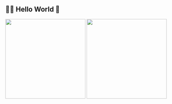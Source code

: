 ## 👨‍💻 Hello World 👋

<p align="center">
  <img src="https://github.com/2beens/2beens/assets/1224689/50acaaea-7b96-4273-8a6d-0ebf7031a4d7" width="250"/>
  <img src="https://file-box.serj-tubin.com/link/1708683633369715" width="250"/>
</p>

<!--
**2beens/2beens** is a ✨ _special_ ✨ repository because its `README.md` (this file) appears on your GitHub profile.

Here are some ideas to get you started:

- 🔭 I’m currently working on ...
- 🌱 I’m currently learning ...
- 👯 I’m looking to collaborate on ...
- 🤔 I’m looking for help with ...
- 💬 Ask me about ...
- 📫 How to reach me: ...
- 😄 Pronouns: ...
- ⚡ Fun fact: ...
-->
